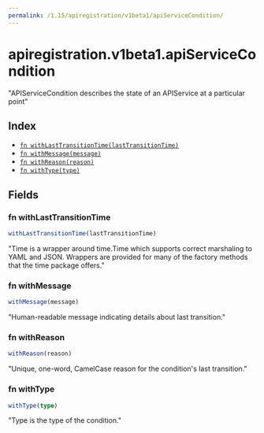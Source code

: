 ```yaml
---
permalink: /1.15/apiregistration/v1beta1/apiServiceCondition/
---
```


# apiregistration.v1beta1.apiServiceCondition

"APIServiceCondition describes the state of an APIService at a particular point"

## Index

* [`fn withLastTransitionTime(lastTransitionTime)`](#fn-withlasttransitiontime)
* [`fn withMessage(message)`](#fn-withmessage)
* [`fn withReason(reason)`](#fn-withreason)
* [`fn withType(type)`](#fn-withtype)

## Fields

### fn withLastTransitionTime

```ts
withLastTransitionTime(lastTransitionTime)
```

"Time is a wrapper around time.Time which supports correct marshaling to YAML and JSON.  Wrappers are provided for many of the factory methods that the time package offers."

### fn withMessage

```ts
withMessage(message)
```

"Human-readable message indicating details about last transition."

### fn withReason

```ts
withReason(reason)
```

"Unique, one-word, CamelCase reason for the condition's last transition."

### fn withType

```ts
withType(type)
```

"Type is the type of the condition."